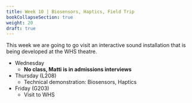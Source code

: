 ```yaml
---
title: Week 10 | Biosensors, Haptics, Field Trip
bookCollapseSection: true
weight: 20
draft: true
---
```


This week we are going to go visit an interactive sound installation that is being developed at the WHS theatre.

- Wednesday
  - **No class, Matti is in admissions interviews**
- Thursday (L208)
  - Technical demonstration: Biosensors, Haptics
- Friday (G203)
  - Visit to WHS